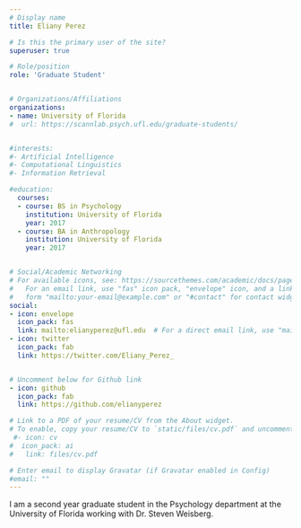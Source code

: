 ```yaml
---
# Display name
title: Eliany Perez

# Is this the primary user of the site?
superuser: true

# Role/position
role: 'Graduate Student'


# Organizations/Affiliations
organizations:
- name: University of Florida
#  url: https://scannlab.psych.ufl.edu/graduate-students/


#interests:
#- Artificial Intelligence
#- Computational Linguistics
#- Information Retrieval

#education:
  courses:
  - course: BS in Psychology
    institution: University of Florida
    year: 2017
  - course: BA in Anthropology
    institution: University of Florida
    year: 2017


# Social/Academic Networking
# For available icons, see: https://sourcethemes.com/academic/docs/page-builder/#icons
#   For an email link, use "fas" icon pack, "envelope" icon, and a link in the
#   form "mailto:your-email@example.com" or "#contact" for contact widget.
social:
- icon: envelope
  icon_pack: fas
  link: mailto:elianyperez@ufl.edu  # For a direct email link, use "mailto:test@example.org".
- icon: twitter
  icon_pack: fab
  link: https://twitter.com/Eliany_Perez_


# Uncomment below for Github link
- icon: github
  icon_pack: fab
  link: https://github.com/elianyperez

# Link to a PDF of your resume/CV from the About widget.
# To enable, copy your resume/CV to `static/files/cv.pdf` and uncomment the lines below.
 #- icon: cv
#  icon_pack: ai
#   link: files/cv.pdf

# Enter email to display Gravatar (if Gravatar enabled in Config)
#email: ""
---
```


I am a second year graduate student in the Psychology department at the University of Florida working with Dr. Steven Weisberg.
